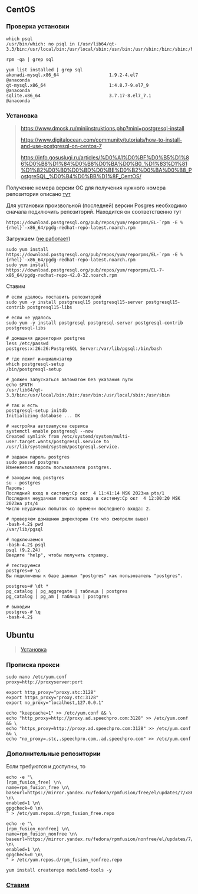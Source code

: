 ## CentOS
### Проверка установки
```
which psql
/usr/bin/which: no psql in (/usr/lib64/qt-3.3/bin:/usr/local/bin:/usr/local/sbin:/usr/bin:/usr/sbin:/bin:/sbin:/home/admin/.local/bin:/home/admin/bin)

rpm -qa | grep sql

yum list installed | grep sql
akonadi-mysql.x86_64                   1.9.2-4.el7                     @anaconda
qt-mysql.x86_64                        1:4.8.7-9.el7_9                 @anaconda
sqlite.x86_64                          3.7.17-8.el7_7.1                @anaconda
```

### Установка
> https://www.dmosk.ru/miniinstruktions.php?mini=postgresql-install
>
> https://www.digitalocean.com/community/tutorials/how-to-install-and-use-postgresql-on-centos-7
>
> https://info.gosuslugi.ru/articles/%D0%A1%D0%BF%D0%B5%D1%86%D0%B8%D1%84%D0%B8%D0%BA%D0%B0_%D1%83%D1%81%D1%82%D0%B0%D0%BD%D0%BE%D0%B2%D0%BA%D0%B8_PostgreSQL_%D0%B4%D0%BB%D1%8F_CentOS/

Получение номера версии ОС для получения нужного номера репозитория описано [тут](https://unix.stackexchange.com/questions/612054/how-do-i-determine-which-version-of-the-rhel-im-building-on)

Для установки произвольной (последней) версии Posgres необходимо сначала подключить репозиторий.
Находится он соответственно тут
```
https://download.postgresql.org/pub/repos/yum/reporpms/EL-`rpm -E %{rhel}`-x86_64/pgdg-redhat-repo-latest.noarch.rpm
```
Загружаем ([не работает](https://postgrespro.ru/list/thread-id/2529687))
```
sudo yum install https://download.postgresql.org/pub/repos/yum/reporpms/EL-`rpm -E %{rhel}`-x86_64/pgdg-redhat-repo-latest.noarch.rpm
sudo yum install https://download.postgresql.org/pub/repos/yum/reporpms/EL-7-x86_64/pgdg-redhat-repo-42.0-32.noarch.rpm
```
Ставим
```
# если удалось поставить репозиторий
sudo yum -y install postgresql15 postgresql15-server postgresql15-contrib postgresql15-libs

# если не удалось
sudo yum -y install postgresql postgresql-server postgresql-contrib postgresql-libs

# домашняя директория postgres
less /etc/passwd
postgres:x:26:26:PostgreSQL Server:/var/lib/pgsql:/bin/bash

# где лежит инициализатор
which postgresql-setup
/bin/postgresql-setup

# должен запускаться автоматом без указания пути
echo $PATH
/usr/lib64/qt-3.3/bin:/usr/local/bin:/bin:/usr/bin:/usr/local/sbin:/usr/sbin

# так и есть
postgresql-setup initdb
Initializing database ... OK

# настройка автозапуска сервиса
systemctl enable postgresql --now
Created symlink from /etc/systemd/system/multi-user.target.wants/postgresql.service to /usr/lib/systemd/system/postgresql.service.

# задаем пароль postgres
sudo passwd postgres
Изменяется пароль пользователя postgres.

# заходим под postgres
su - postgres
Пароль: 
Последний вход в систему:Ср окт  4 11:41:14 MSK 2023на pts/1
Последняя неудачная попытка входа в систему:Ср окт  4 12:00:20 MSK 2023на pts/4
Число неудачных попыток со времени последнего входа: 2.

# проверяем домашнюю директорию (то что смотрели выше)
-bash-4.2$ pwd
/var/lib/pgsql

# подключаемся
-bash-4.2$ psql
psql (9.2.24)
Введите "help", чтобы получить справку.

# тестируемся
postgres=# \c                                                                                                                                                                          
Вы подключены к базе данных "postgres" как пользователь "postgres".

postgres=# \dt *
pg_catalog | pg_aggregate | таблица | postgres
pg_catalog | pg_am | таблица | postgres

# выходим
postgres-# \q 
-bash-4.2$

```

## Ubuntu
> [Установка](https://lumpics.ru/how-install-ubuntu-on-virtualbox-virtual-machine/)

### Прописка прокси
```
sudo nano /etc/yum.conf
proxy=http://proxyserver:port

export http_proxy="proxy.stc:3128"
export https_proxy="proxy.stc:3128"
export no_proxy="localhost,127.0.0.1"

echo "keepcache=1" >> /etc/yum.conf && \
echo "http_proxy=http://proxy.ad.speechpro.com:3128" >> /etc/yum.conf && \
echo "https_proxy=http://proxy.ad.speechpro.com:3128" >> /etc/yum.conf && \
echo "no_proxy=.stc,.speechpro.com,.ad.speechpro.com" >> /etc/yum.conf
```
### Дополнительные репозитории
Если требуются и доступны, то
```
echo -e "\
[rpm_fusion_free] \n\
name=rpm_fusion_free \n\
baseurl=https://mirror.yandex.ru/fedora/rpmfusion/free/el/updates/7/x86_64/ \n\
enabled=1 \n\
gpgcheck=0 \n\
" > /etc/yum.repos.d/rpm_fusion_free.repo

echo -e "\
[rpm_fusion_nonfree] \n\
name=rpm_fusion_nonfree \n\
baseurl=https://mirror.yandex.ru/fedora/rpmfusion/nonfree/el/updates/7/x86_64/ \n\
enabled=1 \n\
gpgcheck=0 \n\
" > /etc/yum.repos.d/rpm_fusion_nonfree.repo

yum install createrepo modulemd-tools -y
```

### [Ставим](https://github.com/AV-ghub/PostgreSQL-Cloud-Solutions/blob/main/Practice/OTUS/PGCS/lesson_006%20patroni.md#%D1%81%D1%82%D0%B0%D0%B2%D0%B8%D0%BC)










